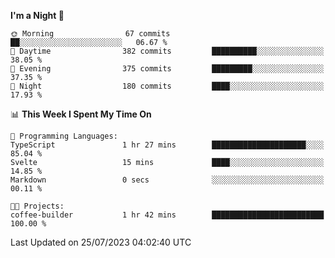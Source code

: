 <!--START_SECTION:waka-->
**I'm a Night 🦉** 

```text
🌞 Morning                67 commits          ██░░░░░░░░░░░░░░░░░░░░░░░   06.67 % 
🌆 Daytime                382 commits         ██████████░░░░░░░░░░░░░░░   38.05 % 
🌃 Evening                375 commits         █████████░░░░░░░░░░░░░░░░   37.35 % 
🌙 Night                  180 commits         ████░░░░░░░░░░░░░░░░░░░░░   17.93 % 
```


📊 **This Week I Spent My Time On** 

```text
💬 Programming Languages: 
TypeScript               1 hr 27 mins        █████████████████████░░░░   85.04 % 
Svelte                   15 mins             ████░░░░░░░░░░░░░░░░░░░░░   14.85 % 
Markdown                 0 secs              ░░░░░░░░░░░░░░░░░░░░░░░░░   00.11 % 

🐱‍💻 Projects: 
coffee-builder           1 hr 42 mins        █████████████████████████   100.00 % 
```


 Last Updated on 25/07/2023 04:02:40 UTC
<!--END_SECTION:waka-->
